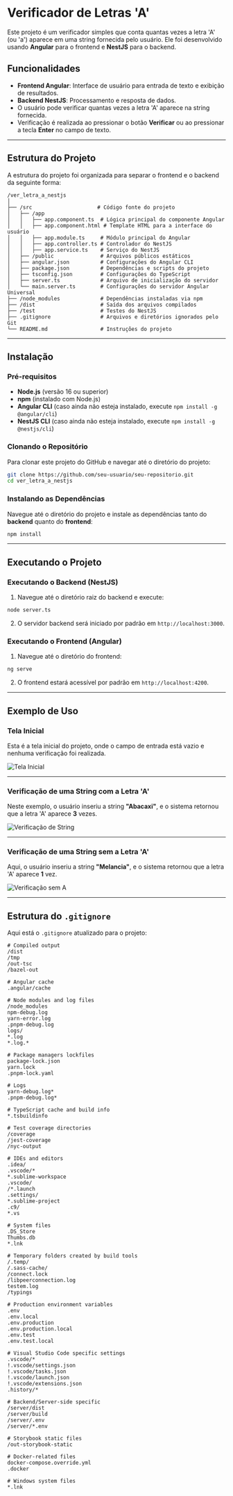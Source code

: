 # Verificador de Letras 'A'

Este projeto é um verificador simples que conta quantas vezes a letra 'A' (ou 'a') aparece em uma string fornecida pelo usuário. Ele foi desenvolvido usando **Angular** para o frontend e **NestJS** para o backend.

## Funcionalidades

- **Frontend Angular**: Interface de usuário para entrada de texto e exibição de resultados.
- **Backend NestJS**: Processamento e resposta de dados.
- O usuário pode verificar quantas vezes a letra 'A' aparece na string fornecida.
- Verificação é realizada ao pressionar o botão **Verificar** ou ao pressionar a tecla **Enter** no campo de texto.

---

## Estrutura do Projeto

A estrutura do projeto foi organizada para separar o frontend e o backend da seguinte forma:

```
/ver_letra_a_nestjs
│
├── /src                     # Código fonte do projeto
│   ├── /app
│   │   ├── app.component.ts  # Lógica principal do componente Angular
│   │   ├── app.component.html # Template HTML para a interface do usuário
│   │   ├── app.module.ts     # Módulo principal do Angular
│   │   ├── app.controller.ts # Controlador do NestJS
│   │   ├── app.service.ts    # Serviço do NestJS
│   ├── /public               # Arquivos públicos estáticos
│   ├── angular.json          # Configurações do Angular CLI
│   ├── package.json          # Dependências e scripts do projeto
│   ├── tsconfig.json         # Configurações do TypeScript
│   ├── server.ts             # Arquivo de inicialização do servidor
│   └── main.server.ts        # Configurações do servidor Angular Universal
├── /node_modules             # Dependências instaladas via npm
├── /dist                     # Saída dos arquivos compilados
├── /test                     # Testes do NestJS
├── .gitignore                # Arquivos e diretórios ignorados pelo Git
└── README.md                 # Instruções do projeto
```

---

## Instalação

### Pré-requisitos

- **Node.js** (versão 16 ou superior)
- **npm** (instalado com Node.js)
- **Angular CLI** (caso ainda não esteja instalado, execute `npm install -g @angular/cli`)
- **NestJS CLI** (caso ainda não esteja instalado, execute `npm install -g @nestjs/cli`)

### Clonando o Repositório

Para clonar este projeto do GitHub e navegar até o diretório do projeto:

```bash
git clone https://github.com/seu-usuario/seu-repositorio.git
cd ver_letra_a_nestjs
```

### Instalando as Dependências

Navegue até o diretório do projeto e instale as dependências tanto do **backend** quanto do **frontend**:

```bash
npm install
```

---

## Executando o Projeto

### Executando o Backend (NestJS)

1. Navegue até o diretório raiz do backend e execute:

```bash
node server.ts
```

2. O servidor backend será iniciado por padrão em `http://localhost:3000`.

### Executando o Frontend (Angular)

1. Navegue até o diretório do frontend:

```bash
ng serve
```

2. O frontend estará acessível por padrão em `http://localhost:4200`.

---

## Exemplo de Uso

### Tela Inicial

Esta é a tela inicial do projeto, onde o campo de entrada está vazio e nenhuma verificação foi realizada.

![Tela Inicial](https://drive.google.com/uc?export=view&id=1kkJtrXTX8D6qqe9yPBoCQivzwJV66LbU)

---

### Verificação de uma String com a Letra 'A'

Neste exemplo, o usuário inseriu a string **"Abacaxi"**, e o sistema retornou que a letra 'A' aparece **3** vezes.

![Verificação de String](https://drive.google.com/uc?export=view&id=1dy09NaqRpkreBRLUrhIFs-ABi39uOk6D)

---

### Verificação de uma String sem a Letra 'A'

Aqui, o usuário inseriu a string **"Melancia"**, e o sistema retornou que a letra 'A' aparece **1** vez.

![Verificação sem A](https://drive.google.com/uc?export=view&id=1IOJqKiq1Mm2TtE9XtqiPJJM7HygqKL37)

---

## Estrutura do `.gitignore`

Aqui está o `.gitignore` atualizado para o projeto:

```plaintext
# Compiled output
/dist
/tmp
/out-tsc
/bazel-out

# Angular cache
.angular/cache

# Node modules and log files
/node_modules
npm-debug.log
yarn-error.log
.pnpm-debug.log
logs/
*.log
*.log.*

# Package managers lockfiles
package-lock.json
yarn.lock
.pnpm-lock.yaml

# Logs
yarn-debug.log*
.pnpm-debug.log*

# TypeScript cache and build info
*.tsbuildinfo

# Test coverage directories
/coverage
/jest-coverage
/nyc-output

# IDEs and editors
.idea/
.vscode/*
*.sublime-workspace
.vscode/
/*.launch
.settings/
*.sublime-project
.c9/
*.vs

# System files
.DS_Store
Thumbs.db
*.lnk

# Temporary folders created by build tools
/.temp/
/.sass-cache/
/connect.lock
/libpeerconnection.log
testem.log
/typings

# Production environment variables
.env
.env.local
.env.production
.env.production.local
.env.test
.env.test.local

# Visual Studio Code specific settings
.vscode/*
!.vscode/settings.json
!.vscode/tasks.json
!.vscode/launch.json
!.vscode/extensions.json
.history/*

# Backend/Server-side specific
/server/dist
/server/build
/server/.env
/server/*.env

# Storybook static files
/out-storybook-static

# Docker-related files
docker-compose.override.yml
.docker

# Windows system files
*.lnk
